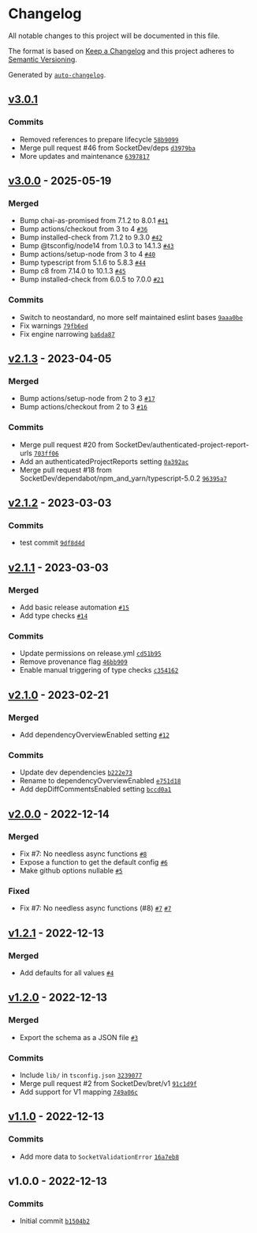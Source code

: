 # Changelog

All notable changes to this project will be documented in this file.

The format is based on [Keep a Changelog](https://keepachangelog.com/en/1.0.0/)
and this project adheres to [Semantic Versioning](https://semver.org/spec/v2.0.0.html).

Generated by [`auto-changelog`](https://github.com/CookPete/auto-changelog).

## [v3.0.1](https://github.com/SocketDev/socket-config-js/compare/v3.0.0...v3.0.1)

### Commits

- Removed references to prepare lifecycle [`58b9099`](https://github.com/SocketDev/socket-config-js/commit/58b9099e1f3b174005ce4d47ea56ba8053f6c89b)
- Merge pull request #46 from SocketDev/deps [`d3979ba`](https://github.com/SocketDev/socket-config-js/commit/d3979badb6882acce1049745237b4d39a75de98b)
- More updates and maintenance [`6397817`](https://github.com/SocketDev/socket-config-js/commit/63978172decc4617140192aab8ce18b7a2c92618)

## [v3.0.0](https://github.com/SocketDev/socket-config-js/compare/v2.1.3...v3.0.0) - 2025-05-19

### Merged

- Bump chai-as-promised from 7.1.2 to 8.0.1 [`#41`](https://github.com/SocketDev/socket-config-js/pull/41)
- Bump actions/checkout from 3 to 4 [`#36`](https://github.com/SocketDev/socket-config-js/pull/36)
- Bump installed-check from 7.1.2 to 9.3.0 [`#42`](https://github.com/SocketDev/socket-config-js/pull/42)
- Bump @tsconfig/node14 from 1.0.3 to 14.1.3 [`#43`](https://github.com/SocketDev/socket-config-js/pull/43)
- Bump actions/setup-node from 3 to 4 [`#40`](https://github.com/SocketDev/socket-config-js/pull/40)
- Bump typescript from 5.1.6 to 5.8.3 [`#44`](https://github.com/SocketDev/socket-config-js/pull/44)
- Bump c8 from 7.14.0 to 10.1.3 [`#45`](https://github.com/SocketDev/socket-config-js/pull/45)
- Bump installed-check from 6.0.5 to 7.0.0 [`#21`](https://github.com/SocketDev/socket-config-js/pull/21)

### Commits

- Switch to neostandard, no more self maintained eslint bases [`9aaa0be`](https://github.com/SocketDev/socket-config-js/commit/9aaa0beeaeec78dfd7fcda762d7e873500a22581)
- Fix warnings [`79fb6ed`](https://github.com/SocketDev/socket-config-js/commit/79fb6ed4a0a87ac338e41fe503f58696413cfc79)
- Fix engine narrowing [`ba6da87`](https://github.com/SocketDev/socket-config-js/commit/ba6da87cdb5faffa77c72c03577a5831b7606681)

## [v2.1.3](https://github.com/SocketDev/socket-config-js/compare/v2.1.2...v2.1.3) - 2023-04-05

### Merged

- Bump actions/setup-node from 2 to 3 [`#17`](https://github.com/SocketDev/socket-config-js/pull/17)
- Bump actions/checkout from 2 to 3 [`#16`](https://github.com/SocketDev/socket-config-js/pull/16)

### Commits

- Merge pull request #20 from SocketDev/authenticated-project-report-urls [`703ff06`](https://github.com/SocketDev/socket-config-js/commit/703ff06dd7b70be3070eecad48730d5a5a6b7cbf)
- Add an authenticatedProjectReports setting [`0a392ac`](https://github.com/SocketDev/socket-config-js/commit/0a392ac85a7e7c61ed11001ec26d1f7ecda02218)
- Merge pull request #18 from SocketDev/dependabot/npm_and_yarn/typescript-5.0.2 [`96395a7`](https://github.com/SocketDev/socket-config-js/commit/96395a7cd9b17a1b1d81b1cc757f4c8541660e0d)

## [v2.1.2](https://github.com/SocketDev/socket-config-js/compare/v2.1.1...v2.1.2) - 2023-03-03

### Commits

- test commit [`9df8d4d`](https://github.com/SocketDev/socket-config-js/commit/9df8d4d72336f54333af5f24d1829783b6c6e48c)

## [v2.1.1](https://github.com/SocketDev/socket-config-js/compare/v2.1.0...v2.1.1) - 2023-03-03

### Merged

- Add basic release automation [`#15`](https://github.com/SocketDev/socket-config-js/pull/15)
- Add type checks [`#14`](https://github.com/SocketDev/socket-config-js/pull/14)

### Commits

- Update permissions on release.yml [`cd51b95`](https://github.com/SocketDev/socket-config-js/commit/cd51b958a21fddd5770e116d62d88480ed26929c)
- Remove provenance flag [`46bb909`](https://github.com/SocketDev/socket-config-js/commit/46bb909c05703c5d22528b0dfd9ac5896f52c05f)
- Enable manual triggering of type checks [`c354162`](https://github.com/SocketDev/socket-config-js/commit/c354162abf8f39fddcc493b1879122d4ff4fe61a)

## [v2.1.0](https://github.com/SocketDev/socket-config-js/compare/v2.0.0...v2.1.0) - 2023-02-21

### Merged

- Add dependencyOverviewEnabled setting [`#12`](https://github.com/SocketDev/socket-config-js/pull/12)

### Commits

- Update dev dependencies [`b222e73`](https://github.com/SocketDev/socket-config-js/commit/b222e73c19a2f561401b36f1c15ce90882ef6772)
- Rename to dependencyOverviewEnabled [`e751d18`](https://github.com/SocketDev/socket-config-js/commit/e751d18790049dbf8bfa5269182b27df185dbde7)
- Add depDiffCommentsEnabled setting [`bccd0a1`](https://github.com/SocketDev/socket-config-js/commit/bccd0a14fbfbef06cbb4e81f5550567e02a3fdca)

## [v2.0.0](https://github.com/SocketDev/socket-config-js/compare/v1.2.1...v2.0.0) - 2022-12-14

### Merged

- Fix #7: No needless async functions [`#8`](https://github.com/SocketDev/socket-config-js/pull/8)
- Expose a function to get the default config [`#6`](https://github.com/SocketDev/socket-config-js/pull/6)
- Make github options nullable [`#5`](https://github.com/SocketDev/socket-config-js/pull/5)

### Fixed

- Fix #7: No needless async functions (#8) [`#7`](https://github.com/SocketDev/socket-config-js/issues/7) [`#7`](https://github.com/SocketDev/socket-config-js/issues/7)

## [v1.2.1](https://github.com/SocketDev/socket-config-js/compare/v1.2.0...v1.2.1) - 2022-12-13

### Merged

- Add defaults for all values [`#4`](https://github.com/SocketDev/socket-config-js/pull/4)

## [v1.2.0](https://github.com/SocketDev/socket-config-js/compare/v1.1.0...v1.2.0) - 2022-12-13

### Merged

- Export the schema as a JSON file [`#3`](https://github.com/SocketDev/socket-config-js/pull/3)

### Commits

- Include `lib/` in `tsconfig.json` [`3239077`](https://github.com/SocketDev/socket-config-js/commit/32390773eaaece4e8447d066cded0159b69183e6)
- Merge pull request #2 from SocketDev/bret/v1 [`91c1d9f`](https://github.com/SocketDev/socket-config-js/commit/91c1d9fae6dd925ed1ab6d6a0864747999b9e071)
- Add support for V1 mapping [`749a06c`](https://github.com/SocketDev/socket-config-js/commit/749a06ca38440abbd6acc762ce90e7c17494d100)

## [v1.1.0](https://github.com/SocketDev/socket-config-js/compare/v1.0.0...v1.1.0) - 2022-12-13

### Commits

- Add more data to `SocketValidationError` [`16a7eb8`](https://github.com/SocketDev/socket-config-js/commit/16a7eb8cbdbf4d5a74c138eb506546dbe8c19554)

## v1.0.0 - 2022-12-13

### Commits

- Initial commit [`b1504b2`](https://github.com/SocketDev/socket-config-js/commit/b1504b2c3340de5ebcd1d5e652f77d50631d70b2)
